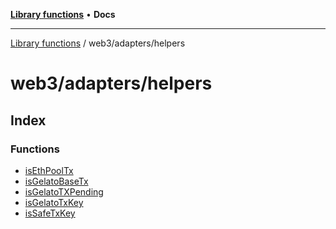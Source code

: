 [**Library functions**](../../../README.md) • **Docs**

***

[Library functions](../../../modules.md) / web3/adapters/helpers

# web3/adapters/helpers

## Index

### Functions

- [isEthPoolTx](functions/isEthPoolTx.md)
- [isGelatoBaseTx](functions/isGelatoBaseTx.md)
- [isGelatoTXPending](functions/isGelatoTXPending.md)
- [isGelatoTxKey](functions/isGelatoTxKey.md)
- [isSafeTxKey](functions/isSafeTxKey.md)
